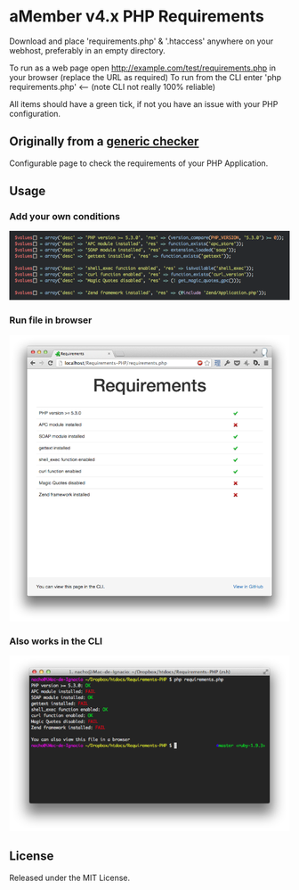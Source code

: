 # aMember v4.x PHP Requirements

Download and place 'requirements.php' & '.htaccess' anywhere on your webhost, preferably in an empty directory. 

To run as a web page open http://example.com/test/requirements.php in your browser (replace the URL as required)
To run from the CLI enter 'php requirements.php'  <-- (note CLI not really 100% reliable)

All items should have a green tick, if not you have an issue with your PHP configuration. 

## Originally from a [generic checker](https://github.com/inacho/Requirements-PHP)

Configurable page to check the requirements of your PHP Application.

## Usage

### Add your own conditions

![Conditions](screenshots/conditions.png)

### Run file in browser

![Browser](screenshots/browser.png)

### Also works in the CLI

![CLI](screenshots/cli.png)

## License

Released under the MIT License.